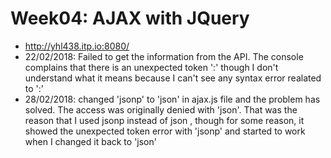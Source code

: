 # Week04: AJAX with JQuery
* http://yhl438.itp.io:8080/
* 22/02/2018: Failed to get the information from the API. The console complains that there is an unexpected token ':' though I don't understand what it means because I can't see any syntax error realated to ':'
* 28/02/2018: changed 'jsonp' to 'json' in ajax.js file and the problem has solved. The access was originally denied with 'json'. That was the reason that I used jsonp instead of json , though for some reason, it showed the unexpected token error with 'jsonp' and started to work when I changed it back to 'json'